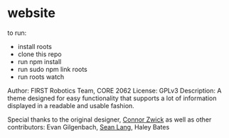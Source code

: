website
=======

to run:
 - install roots
 - clone this repo
 - run npm install
 - run sudo npm link roots
 - run roots watch


Author: FIRST Robotics Team, CORE 2062
License: GPLv3
Description: A theme designed for easy functionality that supports a lot of information displayed in a readable and usable fashion.

Special thanks to the original designer, [Connor Zwick](http://connorzwick.com/) as well as other contributors: Evan Gilgenbach, [Sean Lang](http://slang.cx), Haley Bates
